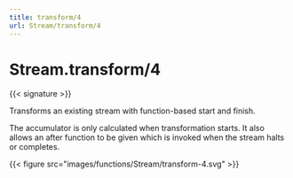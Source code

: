 ```yaml
---
title: transform/4
url: Stream/transform/4
---
```


# Stream.transform/4

{{< signature >}}

Transforms an existing stream with function-based start and finish.

The accumulator is only calculated when transformation starts. It also allows an after function to be given which is invoked when the stream halts or completes.

{{< figure src="images/functions/Stream/transform-4.svg" >}}
